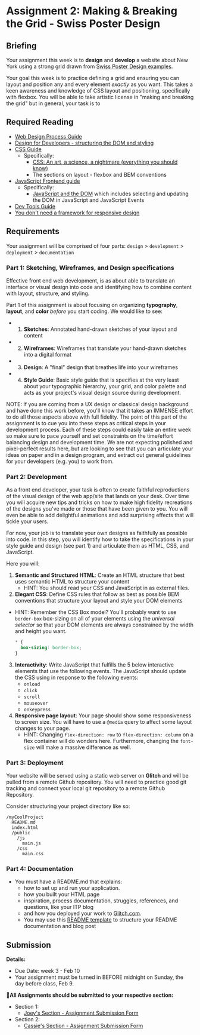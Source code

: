 # Assignment 2: Making & Breaking the Grid - Swiss Poster Design

## Briefing

Your assignment this week is to **design** and **develop** a website about New York using a strong grid drawn from [Swiss Poster Design examples](https://duckduckgo.com/?q=swiss+poster+design&t=ffab&iax=images&ia=images). 

Your goal this week is to practice defining a grid and ensuring you can layout and position any and every element *exactly* as you want. This takes a keen awareness and knowledge of CSS layout and positioning, specifically with flexbox. You will be able to take artistic license in "making and breaking the grid" but in general, your task is to 




<!-- |     |     |     |
| :--- | --- | ---   |
|![Swiss Bauhaus Poster Design](https://mir-s3-cdn-cf.behance.net/project_modules/disp/846f1d30168169.560573d11654d.jpg) | ![Smashing Magazine, Swiss Poster Design Review](https://cloud.netlifyusercontent.com/assets/344dbf88-fdf9-42bb-adb4-46f01eedd629/30ec28ab-658a-4397-a974-580743f02566/poster3.jpg) | ![Designspiration, Swiss Poster Design](https://dspncdn.com/a1/media/692x/6f/6a/d1/6f6ad1ecf3ad3577d5b3e184339a82e0.jpg) | -->

## Required Reading

* [Web Design Process Guide](../guides/web-design-process.md)
* [Design for Developers - structuring the DOM and styling](https://www.taniarascia.com/design-for-developers/)
* [CSS Guide](../guides/css-guide.md)
  * Specifically:
    * [CSS: An art, a science, a nightmare (everything you should know) ](https://www.taniarascia.com/overview-of-css-concepts/)
    * The sections on layout - flexbox and BEM conventions
* [JavaScript Frontend guide](../guides/javascript-frontend-guide.md)
  * Specifically:
    * [JavaScript and the DOM](../guides/javascript-frontend-guide.md#javascript-and-the-dom) which includes selecting and updating the DOM in JavaScript and JavaScript Events
* [Dev Tools Guide](../guides/dev-tools.md)
* [You don't need a framework for responsive design](https://www.taniarascia.com/you-dont-need-a-framework/)

## Requirements

Your assignment will be comprised of four parts: `design` > `development` > `deployment` > `documentation`

### Part 1: Sketching, Wireframes, and Design specifications
Effective front end web development, is as about able to translate an interface or visual design into code and identifying how to combine content with layout, structure, and styling.

Part 1 of this assignment is about focusing on organizing **typography**, **layout**, and **color** *before* you start coding. We would like to see:

* 1. **Sketches**: Annotated hand-drawn sketches of your layout and content
* 2. **Wireframes**: Wireframes that translate your hand-drawn sketches into a digital format
* 3. **Design**: A "final" design that breathes life into your wireframes
* 4. **Style Guide**: Basic style guide that is specifies at the very least about your typographic hierarchy, your grid, and color palette and acts as your project's visual design source during development. 

NOTE: If you are coming from a UX design or classical design background and have done this work before, you'll know that it takes an IMMENSE effort to do all those aspects above with full fidelity. The point of this part of the assignment is to cue you into these steps as critical steps in your development process. Each of these steps could easily take an entire week so make sure to pace yourself and set constraints on the time/effort balancing design and development time. We are not expecting polished and pixel-perfect results here, but are looking to see that you can articulate your ideas on paper and in a design program, and extract out general guidelines for your developers (e.g. you) to work from.

### Part 2: Development

As a front end developer, your task is often to create faithful reproductions of the visual design of the web app/site that lands on your desk. Over time you will acquire new tips and tricks on how to make high fidelity recreations of the designs you've made or those that have been given to you. You will even be able to add delightful animations and add surprising effects that will tickle your users. 

For now, your job is to translate your own designs as faithfully as possible into code. In this step, you will identify how to take the specifications in your style guide and design (see part 1) and articulate them as HTML, CSS, and JavaScript. 

Here you will:
1. **Semantic and Structured HTML**: Create an HTML structure that best uses semantic HTML to structure your content
   * HINT: You should read your CSS and JavaScript in as external files.  
2. **Elegant CSS**: Define CSS rules that follow as best as possible BEM conventions that structure your layout and style your DOM elements
  * HINT: Remember the CSS Box model? You'll probably want to use `border-box` box-sizing on all of your elements using the *universal selector* so that your DOM elements are always constrained by the width and height you want. 
  
    ```css
    * {
      box-sizing: border-box;
    }
    ```
3. **Interactivity**: Write JavaScript that fulfills the 5 below interactive elements that use the following events. The JavaScript should update the CSS using in response to the following events:
   * `onload`
   * `click`
   * `scroll`
   * `mouseover`
   * `onkeypress`
4. **Responsive page layout**: Your page should show some responsiveness to screen size. You will have to use a `@media` query to affect some layout changes to your page. 
   * HINT: Changing `flex-direction: row` to `flex-direction: column` on a flex container will do wonders here. Furthermore, changing the `font-size` will make a massive difference as well. 

### Part 3: Deployment
Your website will be served using a static web server on **Glitch** and will be pulled from a remote Github repository. You will need to practice good git tracking and connect your local git repository to a remote Github Repository. 

Consider structuring your project directory like so:

```
/myCoolProject
  README.md
  index.html
  /public
    /js
      main.js
    /css
      main.css
```

<!-- You can copy the code from Assignment `01` from last week and put your static HTML, CSS, and JavaScript files into the correct directories. 

**e.g.**:
* `index.html`
* `/views`:
  * `about.html`
* `/public`:
  * `/js`:
    * `main.js`
  * `/css`:
    * `main.css` -->
  
### Part 4: Documentation
* You must have a README.md that explains:
    * how to set up and run your application.
    * how you built your HTML page
    * inspiration, process documentation, struggles, references, and questions, like your ITP blog
    * and how you deployed your work to [Glitch.com](https://glitch.com).
  * You may use this [README template](/templates/readme-template.md) to structure your README documentation and blog post

## Submission

**Details:**
* Due Date: week 3 - Feb 10
* Your assignment must be turned in BEFORE midnight on Sunday, the day before class, Feb 9.

**📨All Assignments should be submitted to your respective section:**
* Section 1:
  * [Joey's Section - Assignment Submission Form](https://forms.gle/GkLsRM581kfyHg6W6)
* Section 2:
  * [Cassie's Section - Assignment Submission Form](https://forms.gle/pzxHjZtq1iP5WAyv9)

